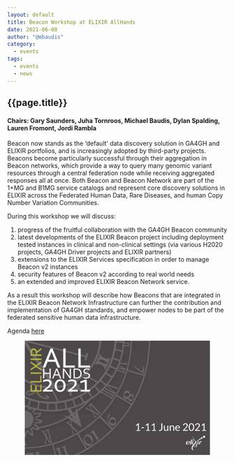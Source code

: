 ```yaml
---
layout: default
title: Beacon Workshop at ELIXIR AllHands
date: 2021-06-08
author: "@mbaudis"
category:
  - events
tags:
  - events
  - news
---
```


## {{page.title}}

#### Chairs: Gary Saunders, Juha Tornroos, Michael Baudis, Dylan Spalding, Lauren Fromont, Jordi Rambla

Beacon now stands as the ‘default’ data discovery solution in GA4GH and ELIXIR portfolios, and is increasingly adopted by third-party projects. Beacons become particularly successful through their aggregation in Beacon networks, which provide a way to query many genomic variant resources through a central federation node while receiving aggregated responses all at once. Both Beacon and Beacon Network are part of the 1+MG and B1MG service catalogs and represent core discovery solutions in ELIXIR across the Federated Human Data, Rare Diseases, and human Copy Number Variation Communities.

During this workshop we will discuss:

1) progress of the fruitful collaboration with the GA4GH Beacon community
2) latest developments of the ELIXIR Beacon project including deployment tested instances in clinical and non-clinical settings (via various H2020 projects, GA4GH Driver projects and ELIXIR partners)
3) extensions to the ELIXIR Services specification in order to manage Beacon v2 instances
4) security features of Beacon v2 according to real world needs
5) an extended and improved ELIXIR Beacon Network service.

As a result this workshop will describe how Beacons that are integrated in the ELIXIR Beacon Network Infrastructure can further the contribution and implementation of GA4GH standards, and empower nodes to be part of the federated sensitive human data infrastructure.

Agenda [here](https://docs.google.com/document/d/1ISClkkZZXM0SV1oKLrYrerXoSZ2ydf_tAH_wCc0tlE4/edit#)

<figure>
<img src="/assets/img/banner-all-hands.jpg" alt="All hands 2021"/>
</figure>
